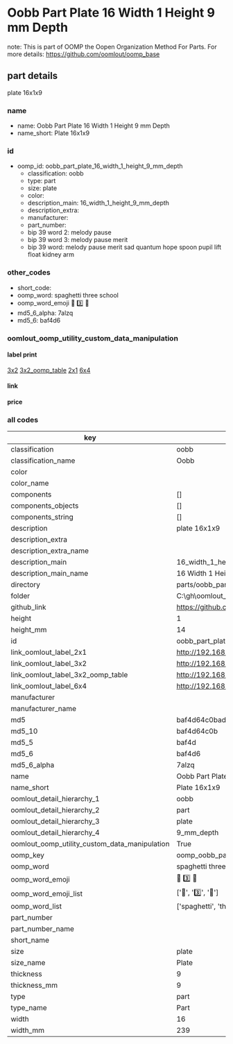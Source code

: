 # Oobb Part Plate 16 Width 1 Height 9 mm Depth  

note: This is part of OOMP the Oopen Organization Method For Parts. For more details: https://github.com/oomlout/oomp_base

##  part details
  



plate 16x1x9



### name
* name: Oobb Part Plate 16 Width 1 Height 9 mm Depth
* name_short: Plate 16x1x9 
### id
* oomp_id: oobb_part_plate_16_width_1_height_9_mm_depth
  * classification: oobb
  * type: part
  * size: plate
  * color: 
  * description_main: 16_width_1_height_9_mm_depth
  * description_extra: 
  * manufacturer: 
  * part_number: 
  * bip 39 word 2: melody pause
  * bip 39 word 3: melody pause merit
  * bip 39 word: melody pause merit sad quantum hope spoon pupil lift float kidney arm

### other_codes
* short_code: 
* oomp_word: spaghetti three school
* oomp_word_emoji :spaghetti: :three: :school:
* md5_6_alpha: 7alzq
* md5_6: baf4d6






### oomlout_oomp_utility_custom_data_manipulation
#### label print
[3x2](http://192.168.1.245:1112/?label=oomp%207alzq)
[3x2_oomp_table](http://192.168.1.108:1112/?label=oomp%207alzq)
[2x1](http://192.168.1.242:1112/?label=oomp%207alzq)
[6x4](http://192.168.1.55:1112/?label=oomp%207alzq)    

#### link

                              

#### price







### all codes 
| key | value |  
| --- | --- |  
| classification | oobb |  
| classification_name | Oobb |  
| color |  |  
| color_name |  |  
| components | [] |  
| components_objects | [] |  
| components_string | [] |  
| description | plate 16x1x9 |  
| description_extra |  |  
| description_extra_name |  |  
| description_main | 16_width_1_height_9_mm_depth |  
| description_main_name | 16 Width 1 Height 9 mm Depth |  
| directory | parts/oobb_part_plate_16_width_1_height_9_mm_depth |  
| folder | C:\gh\oomlout_oobb_version_4_generated_parts\things\oobb_part_plate_16_width_1_height_9_mm_depth |  
| github_link | https://github.com/oomlout/oomlout_oomp_part_src/tree/main/parts/oobb_part_plate_16_width_1_height_9_mm_depth |  
| height | 1 |  
| height_mm | 14 |  
| id | oobb_part_plate_16_width_1_height_9_mm_depth |  
| link_oomlout_label_2x1 | http://192.168.1.242:1112/?label=oomp%207alzq |  
| link_oomlout_label_3x2 | http://192.168.1.245:1112/?label=oomp%207alzq |  
| link_oomlout_label_3x2_oomp_table | http://192.168.1.108:1112/?label=oomp%207alzq |  
| link_oomlout_label_6x4 | http://192.168.1.55:1112/?label=oomp%207alzq |  
| manufacturer |  |  
| manufacturer_name |  |  
| md5 | baf4d64c0badfa51b5d7abdb17285c54 |  
| md5_10 | baf4d64c0b |  
| md5_5 | baf4d |  
| md5_6 | baf4d6 |  
| md5_6_alpha | 7alzq |  
| name | Oobb Part Plate 16 Width 1 Height 9 mm Depth |  
| name_short | Plate 16x1x9  |  
| oomlout_detail_hierarchy_1 | oobb |  
| oomlout_detail_hierarchy_2 | part |  
| oomlout_detail_hierarchy_3 | plate |  
| oomlout_detail_hierarchy_4 | 9_mm_depth |  
| oomlout_oomp_utility_custom_data_manipulation | True |  
| oomp_key | oomp_oobb_part_plate_16_width_1_height_9_mm_depth |  
| oomp_word | spaghetti three school |  
| oomp_word_emoji | :spaghetti: :three: :school: |  
| oomp_word_emoji_list | [':spaghetti:', ':three:', ':school:'] |  
| oomp_word_list | ['spaghetti', 'three', 'school'] |  
| part_number |  |  
| part_number_name |  |  
| short_name |  |  
| size | plate |  
| size_name | Plate |  
| thickness | 9 |  
| thickness_mm | 9 |  
| type | part |  
| type_name | Part |  
| width | 16 |  
| width_mm | 239 |  
